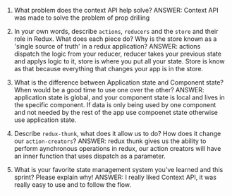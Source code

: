 1. What problem does the context API help solve?
   ANSWER: Context API was made to solve the problem of prop drilling

1. In your own words, describe `actions`, `reducers` and the `store` and their role in Redux. What does each piece do? Why is the store known as a 'single source of truth' in a redux application?
   ANSWER: actions dispatch the logic from your reducer, reducer takes your previous state and applys logic to it, store is where you put all your state. Store is know as that because everything that changes your app is in the store.

1. What is the difference between Application state and Component state? When would be a good time to use one over the other?
   ANSWER: application state is global, and your component state is local and lives in the specific component. If data is only being used by one component and not needed by the rest of the app use compoenet state otherwise use application state.

1. Describe `redux-thunk`, what does it allow us to do? How does it change our `action-creators`?
   ANSWER: redux thunk gives us the ability to perform aynchronous operations in redux, our action creators will have an inner function that uses dispatch as a parameter.

1. What is your favorite state management system you've learned and this sprint? Please explain why!
   ANSWER: I really liked Context API, it was really easy to use and to follow the flow.

